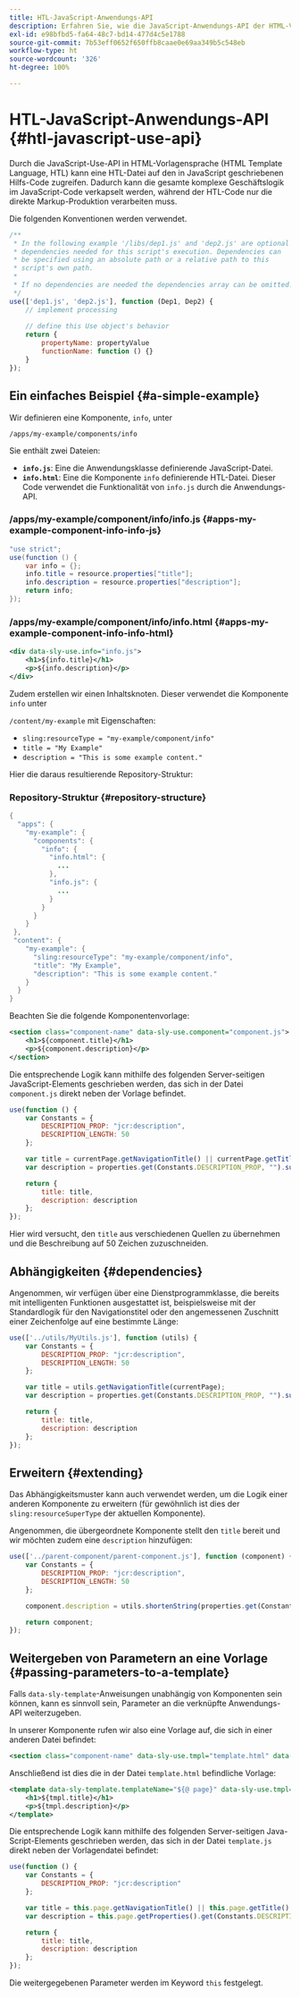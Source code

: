 ```yaml
---
title: HTL-JavaScript-Anwendungs-API
description: Erfahren Sie, wie die JavaScript-Anwendungs-API der HTML-Vorlagensprache (HTL) einer HTL-Datei den Zugriff auf in JavaScript geschriebenen Hilfs-Code ermöglicht.
exl-id: e98bfbd5-fa64-48c7-bd14-477d4c5e1788
source-git-commit: 7b53eff0652f650ffb8caae0e69aa349b5c548eb
workflow-type: ht
source-wordcount: '326'
ht-degree: 100%

---
```


# HTL-JavaScript-Anwendungs-API {#htl-javascript-use-api}

Durch die JavaScript-Use-API in HTML-Vorlagensprache (HTML Template Language, HTL) kann eine HTL-Datei auf den in JavaScript geschriebenen Hilfs-Code zugreifen. Dadurch kann die gesamte komplexe Geschäftslogik im JavaScript-Code verkapselt werden, während der HTL-Code nur die direkte Markup-Produktion verarbeiten muss.

Die folgenden Konventionen werden verwendet.

```javascript
/**
 * In the following example '/libs/dep1.js' and 'dep2.js' are optional
 * dependencies needed for this script's execution. Dependencies can
 * be specified using an absolute path or a relative path to this
 * script's own path.
 *
 * If no dependencies are needed the dependencies array can be omitted.
 */
use(['dep1.js', 'dep2.js'], function (Dep1, Dep2) {
    // implement processing
  
    // define this Use object's behavior
    return {
        propertyName: propertyValue
        functionName: function () {}
    }
});
```

## Ein einfaches Beispiel {#a-simple-example}

Wir definieren eine Komponente, `info`, unter

`/apps/my-example/components/info`

Sie enthält zwei Dateien:

* **`info.js`**: Eine die Anwendungsklasse definierende JavaScript-Datei.
* **`info.html`**: Eine die Komponente `info` definierende HTL-Datei. Dieser Code verwendet die Funktionalität von `info.js` durch die Anwendungs-API.

### /apps/my-example/component/info/info.js {#apps-my-example-component-info-info-js}

```java
"use strict";
use(function () {
    var info = {};
    info.title = resource.properties["title"];
    info.description = resource.properties["description"];
    return info;
});
```

### /apps/my-example/component/info/info.html {#apps-my-example-component-info-info-html}

```xml
<div data-sly-use.info="info.js">
    <h1>${info.title}</h1>
    <p>${info.description}</p>
</div>
```

Zudem erstellen wir einen Inhaltsknoten. Dieser verwendet die Komponente `info` unter

`/content/my-example` mit Eigenschaften:

* `sling:resourceType = "my-example/component/info"`
* `title = "My Example"`
* `description = "This is some example content."`

Hier die daraus resultierende Repository-Struktur:

### Repository-Struktur {#repository-structure}

```java
{
  "apps": {
    "my-example": {
      "components": {
        "info": {
          "info.html": {
            ...
          },
          "info.js": {
            ...
          }
        }
      }
    }
 },
 "content": {
    "my-example": {
      "sling:resourceType": "my-example/component/info",
      "title": "My Example",
      "description": "This is some example content."
    }
  }
}
```

Beachten Sie die folgende Komponentenvorlage:

```xml
<section class="component-name" data-sly-use.component="component.js">
    <h1>${component.title}</h1>
    <p>${component.description}</p>
</section>
```

Die entsprechende Logik kann mithilfe des folgenden Server-seitigen JavaScript-Elements geschrieben werden, das sich in der Datei `component.js` direkt neben der Vorlage befindet.

```javascript
use(function () {
    var Constants = {
        DESCRIPTION_PROP: "jcr:description",
        DESCRIPTION_LENGTH: 50
    };

    var title = currentPage.getNavigationTitle() || currentPage.getTitle() || currentPage.getName();
    var description = properties.get(Constants.DESCRIPTION_PROP, "").substr(0, Constants.DESCRIPTION_LENGTH);

    return {
        title: title,
        description: description
    };
});
```

Hier wird versucht, den `title` aus verschiedenen Quellen zu übernehmen und die Beschreibung auf 50 Zeichen zuzuschneiden.

## Abhängigkeiten {#dependencies}

Angenommen, wir verfügen über eine Dienstprogrammklasse, die bereits mit intelligenten Funktionen ausgestattet ist, beispielsweise mit der Standardlogik für den Navigationstitel oder den angemessenen Zuschnitt einer Zeichenfolge auf eine bestimmte Länge:

```javascript
use(['../utils/MyUtils.js'], function (utils) {
    var Constants = {
        DESCRIPTION_PROP: "jcr:description",
        DESCRIPTION_LENGTH: 50
    };

    var title = utils.getNavigationTitle(currentPage);
    var description = properties.get(Constants.DESCRIPTION_PROP, "").substr(0, Constants.DESCRIPTION_LENGTH);

    return {
        title: title,
        description: description
    };
});
```

## Erweitern  {#extending}

Das Abhängigkeitsmuster kann auch verwendet werden, um die Logik einer anderen Komponente zu erweitern (für gewöhnlich ist dies der `sling:resourceSuperType` der aktuellen Komponente).

Angenommen, die übergeordnete Komponente stellt den `title` bereit und wir möchten zudem eine `description` hinzufügen:

```javascript
use(['../parent-component/parent-component.js'], function (component) {
    var Constants = {
        DESCRIPTION_PROP: "jcr:description",
        DESCRIPTION_LENGTH: 50
    };

    component.description = utils.shortenString(properties.get(Constants.DESCRIPTION_PROP, ""), Constants.DESCRIPTION_LENGTH);

    return component;
});
```

## Weitergeben von Parametern an eine Vorlage {#passing-parameters-to-a-template}

Falls `data-sly-template`-Anweisungen unabhängig von Komponenten sein können, kann es sinnvoll sein, Parameter an die verknüpfte Anwendungs-API weiterzugeben.

In unserer Komponente rufen wir also eine Vorlage auf, die sich in einer anderen Datei befindet:

```xml
<section class="component-name" data-sly-use.tmpl="template.html" data-sly-call="${tmpl.templateName @ page=currentPage}"></section>
```

Anschließend ist dies die in der Datei `template.html` befindliche Vorlage:

```xml
<template data-sly-template.templateName="${@ page}" data-sly-use.tmpl="${'template.js' @ page=page, descriptionLength=50}">
    <h1>${tmpl.title}</h1>
    <p>${tmpl.description}</p>
</template>
```

Die entsprechende Logik kann mithilfe des folgenden Server-seitigen Java-Script-Elements geschrieben werden, das sich in der Datei `template.js` direkt neben der Vorlagendatei befindet:

```javascript
use(function () {
    var Constants = {
        DESCRIPTION_PROP: "jcr:description"
    };

    var title = this.page.getNavigationTitle() || this.page.getTitle() || this.page.getName();
    var description = this.page.getProperties().get(Constants.DESCRIPTION_PROP, "").substr(0, this.descriptionLength);

    return {
        title: title,
        description: description
    };
});
```

Die weitergegebenen Parameter werden im Keyword `this` festgelegt.
